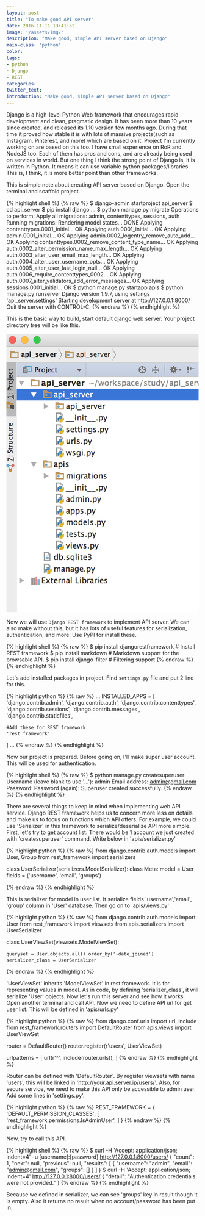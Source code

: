 ```yaml
---
layout: post
title: "To make good API server"
date: 2016-11-11 13:41:52
image: '/assets/img/'
description: "Make good, simple API server based on Django"
main-class: 'python'
color:
tags:
- python
- Django
- REST
categories:
twitter_text:
introduction: "Make good, simple API server based on Django"
---
```


Django is a high-level Python Web framework that encourages rapid development and clean, pragmatic design.
It has been more than 10 years since created, and released its 1.10 version few months ago. During that time it proved how stable it is with lots of massive projects(such as Instagram, Pinterest, and more) which are based on it. Project I'm currently working on are based on this too.
I have small experience on RoR and NodeJS too. Each of them has pros and cons, and are already being used on services in world. But one thing I think the strong point of Django is, it is written in Python. It means it can use variable python packages/libraries. This is, I think, it is more better point than other frameworks.

This is simple note about creating API server based on Django. Open the terminal and scaffold project.

{% highlight shell %}
{% raw %}
$ django-admin startproject api_server
$ cd api_server
$ pip install django
...
$ python manage.py migrate
Operations to perform:
  Apply all migrations: admin, contenttypes, sessions, auth
Running migrations:
  Rendering model states... DONE
  Applying contenttypes.0001_initial... OK
  Applying auth.0001_initial... OK
  Applying admin.0001_initial... OK
  Applying admin.0002_logentry_remove_auto_add... OK
  Applying contenttypes.0002_remove_content_type_name... OK
  Applying auth.0002_alter_permission_name_max_length... OK
  Applying auth.0003_alter_user_email_max_length... OK
  Applying auth.0004_alter_user_username_opts... OK
  Applying auth.0005_alter_user_last_login_null... OK
  Applying auth.0006_require_contenttypes_0002... OK
  Applying auth.0007_alter_validators_add_error_messages... OK
  Applying sessions.0001_initial... OK
$ python manage.py startapp apis
$ python manage.py runserver
Django version 1.9.7, using settings 'api_server.settings'
Starting development server at http://127.0.0.1:8000/
Quit the server with CONTROL-C.
{% endraw %}
{% endhighlight %}

This is the basic way to build, start default django web server. Your project directory tree will be like this.

![Screenshot](/assets/post_img/django_api/project_dir_tree.png)

Now we will use `Django REST framework` to implement API server. We can also make without this, but it has lots of useful features for serialization, authentication, and more. Use PyPI for install these.

{% highlight shell %}
{% raw %}
$ pip install djangorestframework    # Install REST framework
$ pip install markdown               # Markdown support for the browsable API.
$ pip install django-filter          # Filtering support
{% endraw %}
{% endhighlight %}

Let's add installed packages in project. Find `settings.py` file and put 2 line for this.

{% highlight python %}
{% raw %}
...
INSTALLED_APPS = [
    'django.contrib.admin',
    'django.contrib.auth',
    'django.contrib.contenttypes',
    'django.contrib.sessions',
    'django.contrib.messages',
    'django.contrib.staticfiles',

    #Add these for REST framework
    'rest_framework'
]
...
{% endraw %}
{% endhighlight %}

Now our project is prepared. Before going on, I'll make super user account. This will be used for authentication.

{% highlight shell %}
{% raw %}
$ python manage.py createsuperuser
Username (leave blank to use '...'): admin
Email address: admin@gmail.com
Password:
Password (again):
Superuser created successfully.
{% endraw %}
{% endhighlight %}

There are several things to keep in mind when implementing web API service. Django REST framework helps us to concern more less on details and make us to focus on functions which API offers. For example, we could use 'Serializer' in this framework to serialize/deserialize API more simple.
First, let's try to get account list. There would be 1 account we just created with 'createsuperuser' command. Write below in 'apis/serializer.py'

{% highlight python %}
{% raw %}
from django.contrib.auth.models import User, Group
from rest_framework import serializers

class UserSerializer(serializers.ModelSerializer):
    class Meta:
        model = User
        fields = ('username', 'email', 'groups')

{% endraw %}
{% endhighlight %}

This is serializer for model in user list. It serialize fields 'username','email', 'group' column in 'User' database. Then go on to 'apis/views.py'

{% highlight python %}
{% raw %}
from django.contrib.auth.models import User
from rest_framework import viewsets
from apis.serializers import UserSerializer

class UserViewSet(viewsets.ModelViewSet):

    queryset = User.objects.all().order_by('-date_joined')
    serializer_class = UserSerializer

{% endraw %}
{% endhighlight %}

'UserViewSet' inherits 'ModelViewSet' in rest framework. It is for representing values in model. As in code, by defining 'serializer_class', it will serialize 'User' objects. Now let's run this server and see how it works. Open another terminal and call API.
Now we need to define API url for get user list. This will be defined in 'apis/urls.py'

{% highlight python %}
{% raw %}
from django.conf.urls import url, include
from rest_framework.routers import DefaultRouter
from apis.views import UserViewSet

router = DefaultRouter()
router.register(r'users', UserViewSet)

urlpatterns = [
    url(r'^', include(router.urls)),
]
{% endraw %}
{% endhighlight %}

Router can be defined with 'DefaultRouter'. By register viewsets with name 'users', this will be linked in 'http://your.api.server.ip/users/'.
Also, for secure service, we need to make this API only be accessible to admin user. Add some lines in 'settings.py'.

{% highlight python %}
{% raw %}
REST_FRAMEWORK = {
    'DEFAULT_PERMISSION_CLASSES': [
        'rest_framework.permissions.IsAdminUser',
    ]
}
{% endraw %}
{% endhighlight %}

Now, try to call this API.

{% highlight shell %}
{% raw %}
$ curl -H 'Accept: application/json; indent=4' -u [username]:[password] http://127.0.0.1:8000/users/
{
    "count": 1,
    "next": null,
    "previous": null,
    "results": [
        {
            "username": "admin",
            "email": "admin@gmail.com",
            "groups": []
        }
    ]
}
$ curl -H 'Accept: application/json; indent=4' http://127.0.0.1:8000/users/
{
    "detail": "Authentication credentials were not provided."
}
{% endraw %}
{% endhighlight %}

Because we defined in serializer, we can see 'groups' key in result though it is empty. Also it returns no result when no account/password has been put in.
